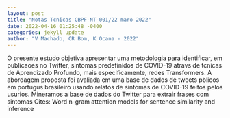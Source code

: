 ```yaml
--- 
layout: post 
title: "Notas Tcnicas CBPF-NT-001/22 maro 2022" 
date: 2022-04-16 01:25:48 -0400 
categories: jekyll update 
author: "V Machado, CR Bom, K Ocana - 2022" 
--- 
```

O presente estudo objetiva apresentar uma metodologia para identificar, em publicaoes no Twitter, sintomas predefinidos de COVID-19 atravs de tcnicas de Aprendizado Profundo, mais especificamente, redes Transformers. A abordagem proposta foi avaliada em uma base de dados de tweets pblicos em portugus brasileiro usando relatos de sintomas de COVID-19 feitos pelos usurios. Mineramos a base de dados do Twitter para extrair frases com sintomas Cites: Word n-gram attention models for sentence similarity and inference